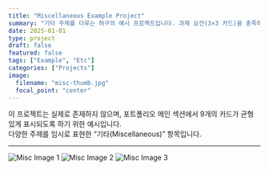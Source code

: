 ```yaml
---
title: "Miscellaneous Example Project"
summary: "기타 주제를 다루는 허구의 예시 프로젝트입니다. 과제 요건(3×3 카드)을 충족하기 위한 용도로 작성되었습니다."
date: 2025-01-01
type: project
draft: false
featured: false
tags: ["Example", "Etc"]
categories: ["Projects"]
image:
  filename: "misc-thumb.jpg"
  focal_point: "center"
---
```


이 프로젝트는 실제로 존재하지 않으며, 포트폴리오 메인 섹션에서 9개의 카드가 균형 있게 표시되도록 하기 위한 예시입니다.  
다양한 주제를 임시로 표현한 “기타(Miscellaneous)” 항목입니다.

---

![Misc Image 1](https://images.unsplash.com/photo-1503602642458-232111445657?auto=format&fit=crop&w=900&q=60)
![Misc Image 2](https://images.unsplash.com/photo-1507525428034-b723cf961d3e?auto=format&fit=crop&w=900&q=60)
![Misc Image 3](https://images.unsplash.com/photo-1506765515384-028b60a970df?auto=format&fit=crop&w=900&q=60)